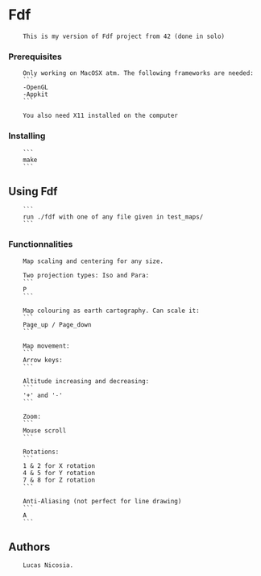 # Fdf

		This is my version of Fdf project from 42 (done in solo)

### Prerequisites
	
		Only working on MacOSX atm. The following frameworks are needed:
		```
		-OpenGL
		-Appkit
		```

		You also need X11 installed on the computer

### Installing
		
		```
		make
		```

## Using Fdf
		
		```
		run ./fdf with one of any file given in test_maps/
		```

### Functionnalities
		
		Map scaling and centering for any size.

		Two projection types: Iso and Para:
		```
		P
		```

		Map colouring as earth cartography. Can scale it:
		```
		Page_up / Page_down
		```

		Map movement:
		```
		Arrow keys:
		```

		Altitude increasing and decreasing:
		```
		'+' and '-'
		```

		Zoom:
		```
		Mouse scroll
		```

		Rotations:
		```
		1 & 2 for X rotation
		4 & 5 for Y rotation
		7 & 8 for Z rotation
		```

		Anti-Aliasing (not perfect for line drawing)
		```
		A
		```
## Authors
		
		Lucas Nicosia.
